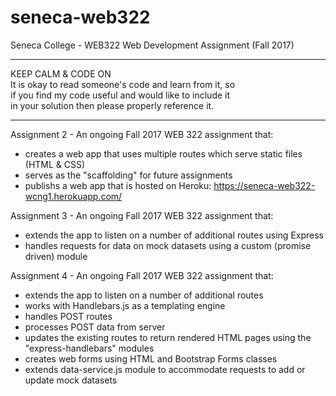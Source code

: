 # seneca-web322
Seneca College - WEB322 Web Development Assignment (Fall 2017)

**************************************************************
KEEP CALM & CODE ON                     
It is okay to read someone's code and learn from it, so    
if you find my code useful and would like to include it    
in your solution then please properly reference it.        
**************************************************************

Assignment 2 - An ongoing Fall 2017 WEB 322 assignment that:
- creates a web app that uses multiple routes which serve static files (HTML & CSS)
- serves as the "scaffolding" for future assignments
- publishs a web app that is hosted on Heroku: https://seneca-web322-wcng1.herokuapp.com/

Assignment 3 - An ongoing Fall 2017 WEB 322 assignment that:
- extends the app to listen on a number of additional routes using Express
- handles requests for data on mock datasets using a custom (promise driven) module

Assignment 4 - An ongoing Fall 2017 WEB 322 assignment that:
- extends the app to listen on a number of additional routes
- works with Handlebars.js as a templating engine
- handles POST routes
- processes POST data from server
- updates the existing routes to return rendered HTML pages using the "express-handlebars" modules
- creates web forms using HTML and Bootstrap Forms classes
- extends data-service.js module to accommodate requests to add or update mock datasets
